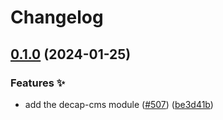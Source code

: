 # Changelog

## [0.1.0](https://github.com/hbstack/docs/compare/modules/decap-cms-v0.0.1...modules/decap-cms/v0.1.0) (2024-01-25)


### Features ✨

* add the decap-cms module ([#507](https://github.com/hbstack/docs/issues/507)) ([be3d41b](https://github.com/hbstack/docs/commit/be3d41bafdc8b9cb0a65bef51dcde29b45b4b2e1))
